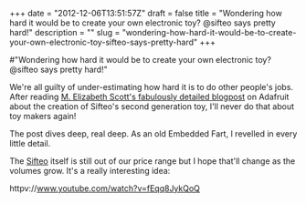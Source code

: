 +++
date = "2012-12-06T13:51:57Z"
draft = false
title = "Wondering how hard it would be to create your own electronic toy? @sifteo says pretty hard!"
description = ""
slug = "wondering-how-hard-it-would-be-to-create-your-own-electronic-toy-sifteo-says-pretty-hard"
+++

#"Wondering how hard it would be to create your own electronic toy? @sifteo says pretty hard!"

We're all guilty of under-estimating how hard it is to do other people's jobs. After reading <a href="http://www.adafruit.com/blog/2012/12/05/how-we-built-a-super-nintendo-out-of-a-wireless-keyboard-sifteo-sifteo/">M. Elizabeth Scott's fabulously detailed blogpost</a> on Adafruit about the creation of Sifteo's second generation toy, I'll never do that about toy makers again!

The post dives deep, real deep. As an old Embedded Fart, I revelled in every little detail. 

The <a href="https://www.sifteo.com/">Sifteo</a> itself is still out of our price range but I hope that'll change as the volumes grow. It's a really interesting idea:

httpv://www.youtube.com/watch?v=fEqq8JykQoQ